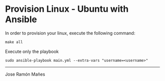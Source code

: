 # Provision Linux - Ubuntu with Ansible

In order to provision your linux, execute the following command:

```Makefile
make all
```

Execute only the playbook
```ansible-playbook
sudo ansible-playbook main.yml --extra-vars "username=<username>"
```


---
Jose Ramón Mañes